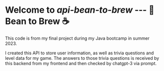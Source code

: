 # Welcome to *api-bean-to-brew* --- 🫘 Bean to Brew ☕️

This code is from my final project during my Java bootcamp in summer 2023.

I created this API to store user information, as well as trivia questions and level data for my game.
The answers to those trivia questions is received by this backend from my frontend and then checked by chatgpt-3 via prompt. 
